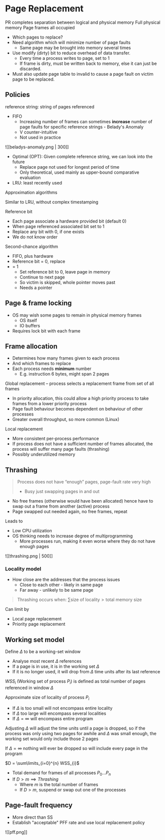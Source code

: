 # Page Replacement

PR completes separation between logical and physical memory
Full physical memory
Page frames all occupied
- Which pages to replace?
- Need algorithm which will minimize number of page faults
	- Same page may be brought into memory several times
- Use modify (dirty) bit to reduce overhead of data transfer.
	- Every time a process writes to page, set to 1
	- If frame is dirty, must be written back to memory, else it can just be discarded.
- Must also update page table to invalid to cause a page fault on victim page to be replaced.

## Policies
reference string: string of pages referenced

- FIFO
	- Increasing number of frames can sometimes **increase** number of page faults for specific reference strings - Belady's Anomaly
	- V counter-intuitive
	- Not used in practice

![[beladys-anomaly.png | 300]]

- Optimal (OPT): Given complete reference string, we can look into the future
	- Replace page not used for longest period of time
	- Only theoretical, used mainly as upper-bound comparative evaluation 
- LRU: least recently used

Approximation algorithms

Similar to LRU, without complex timestamping

Reference bit
- Each page associate a hardware provided bit (default 0)
- When page referenced associated bit set to 1
- Replace any bit with 0, if one exists
- We do not know order


Second-chance algorithm
- FIFO, plus hardware
- Reference bit = 0, replace
- = 1
	- Set reference bit to 0, leave page in memory
	- Continue to next page
	- So victim is skipped, whole pointer moves past
	- Needs a pointer

## Page & frame locking

- OS may wish some pages to remain in physical memory frames
	- OS itself
	- IO buffers
- Requires lock bit with each frame

## Frame allocation

- Determines how many frames given to each process
- And which frames to replace
- Each process needs **minimum** number
	- E.g. instruction 6 bytes, might span 2 pages
	
Global replacement – process selects a replacement frame from set of all frames
- In priority allocation, this could allow a high priority process to take frames from a lower priority process
- Page fault behaviour becomes dependent on behaviour of other processes
- Greater overall throughput, so more common (Linux)

Local replacement
- More consistent per-process performance
- If process does not have a sufficient number of frames allocated, the process will suffer many page faults (thrashing)
- Possibly underutilized memory

## Thrashing

> Process does not have “enough” pages, page-fault rate very high
> - Busy just swapping pages in and out

- No free frames (otherwise would have been allocated) hence have to swap out a frame from another (active) process
- Page swapped out needed again, no free frames, repeat

Leads to
- Low CPU utilization
- OS thinking needs to increase degree of multiprogramming
	- More processes run, making it even worse where they do not have enough pages

![[thrashing.png | 500]]


### Locality model

- How close are the addresses that the process issues
	- Close to each other - likely in same page
	- Far away - unlikely to be same page

> Thrashing occurs when: $\sum\limits \text{size of locality} > \text{total memory size}$

Can limit by
- Local page replacement
- Priority page replacement

## Working set model

Define $\Delta$ to be a working-set window
- Analyse most recent $\Delta$ references
- If a page is in use, it is in the working set $\Delta$
- If it is no longer used, it will drop from $\Delta$ time units after its last reference

$WSS_{i}$ (Working set of process $P_{i}$) is defined as total number of pages referenced in window $\Delta$

Approximate size of locality of process $P_{i}$
- If $\Delta$ is too small will not encompass entire locality
- If $\Delta$ too large will encompass several localities
- If $\Delta = \infty$ will encompass entire program 

Adjusting $\Delta$ will adjust the time units until a page is dropped, so if the process was only using two pages for awhile and $\Delta$ was small enough, the working set would only include those 2 pages

If $\Delta = \infty$ nothing will ever be dropped so will include every page in the program

$D = \sum\limits_{i=0}^{n} WSS_{i}$ 
- Total demand for frames of all processes $P_{0} \ldots P_{n}$
- If $D \gt m \implies Thrashing$ 
	- Where $m$ is the total number of frames
	- If $D \gt m$, suspend or swap out one of the processes

## Page-fault frequency

- More direct than SS
- Establish "acceptable" PFF rate and use local replacement policy

![[pff.png]]